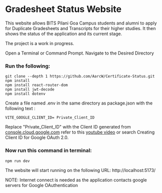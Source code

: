 # Gradesheet Status Website

This website allows BITS Pilani Goa Campus students and alumni to apply for Duplicate Gradesheets and Transcripts for their higher studies. It then shows the status of the application and its current stage.  

The project is a work in progress.  

Open a Terminal or Command Prompt.
Navigate to the Desired Directory

### Run the following:
```
git clone --depth 1 https://github.com/AarcW/Certificate-Status.git
npm install
npm install react-router-dom
npm install jwt-decode
npm install dotenv
```
Create a file named .env in the same directory as package.json with the following text :
```
VITE_GOOGLE_CLIENT_ID= Private_Client_ID
```
Replace "Private_Client_ID" with the Client ID generated from [console.cloud.google.com](https://console.cloud.google.com/) refer to this [youtube video](https://www.youtube.com/watch?v=roxC8SMs7HU&list=PLBCO7wfF-roHv6vlrH2RStyt_vkpEhy_2) or search Creating Client ID for Google OAuth 2.0.

### Now run this command in terminal:
```
npm run dev 
```
The website will start running on the following URL:
http://localhost:5173/

NOTE: Internet connect is needed as the application contacts google servers for Google OAuthentication